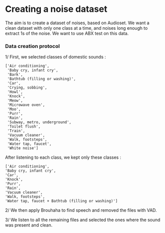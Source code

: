 # Creating a noise dataset

The aim is to create a dataset of noises, based on Audioset.
We want a clean dataset with only one class at a time, and noises
long enough to extract 1s of the noise. 
We want to use ABX test on this data.

### Data creation protocol

1/ First, we selected classes of domestic sounds : 
```
['Air conditioning',
 'Baby cry, infant cry',
 'Bark',
 'Bathtub (filling or washing)',
 'Car',
 'Crying, sobbing',
 'Howl',
 'Knock',
 'Meow',
 'Microwave oven',
 'Moo',
 'Purr',
 'Rain',
 'Subway, metro, underground',
 'Toilet flush',
 'Train',
 'Vacuum cleaner',
 'Walk, footsteps',
 'Water tap, faucet',
 'White noise']
 ```

 After listening to each class, we kept only these classes :
 ```
 ['Air conditioning',
 'Baby cry, infant cry',
 'Car',
 'Knock',
 'Purr',
 'Rain',
 'Vacuum cleaner',
 'Walk, footsteps',
 'Water tap, faucet + Bathtub (filling or washing)']
 ```

 2/ We then apply Brouhaha to find speech and removed the files with VAD.

 3/ We listen to all the remaining files and selected the ones where the sound was
 present and clean.

